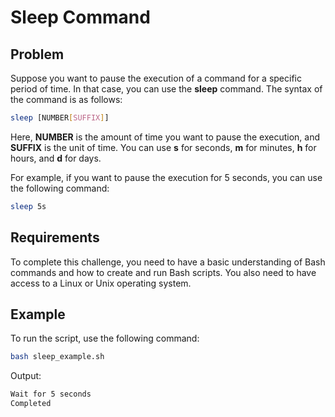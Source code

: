 # Sleep Command

## Problem

Suppose you want to pause the execution of a command for a specific period of time. In that case, you can use the **sleep** command. The syntax of the command is as follows:

```bash
sleep [NUMBER[SUFFIX]]
```

Here, **NUMBER** is the amount of time you want to pause the execution, and **SUFFIX** is the unit of time. You can use **s** for seconds, **m** for minutes, **h** for hours, and **d** for days.

For example, if you want to pause the execution for 5 seconds, you can use the following command:

```bash
sleep 5s
```

## Requirements

To complete this challenge, you need to have a basic understanding of Bash commands and how to create and run Bash scripts. You also need to have access to a Linux or Unix operating system.

## Example

To run the script, use the following command:

```bash
bash sleep_example.sh
```

Output:

```bash
Wait for 5 seconds
Completed
```
